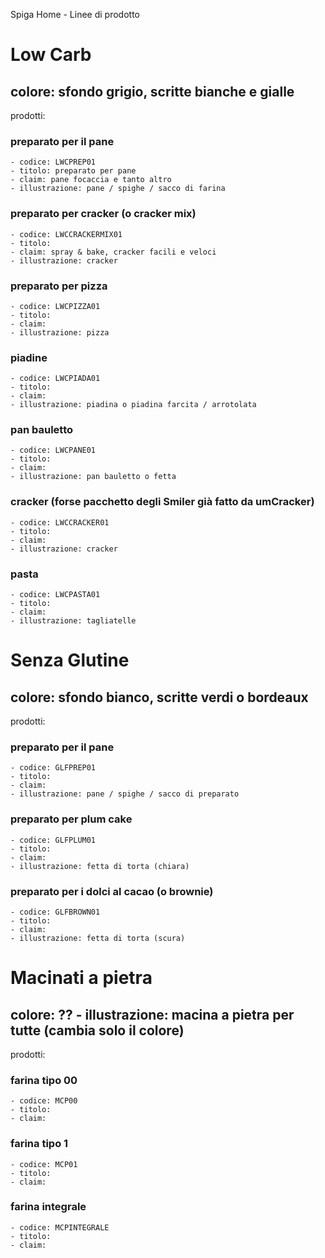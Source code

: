 

Spiga Home - Linee di prodotto 

# Low Carb 
## colore: sfondo grigio, scritte bianche e gialle
prodotti: 
### preparato per il pane 
	- codice: LWCPREP01
	- titolo: preparato per pane
	- claim: pane focaccia e tanto altro
	- illustrazione: pane / spighe / sacco di farina
### preparato per cracker (o cracker mix)
	- codice: LWCCRACKERMIX01
	- titolo: 
	- claim: spray & bake, cracker facili e veloci
	- illustrazione: cracker 
### preparato per pizza
	- codice: LWCPIZZA01
	- titolo: 
	- claim: 
	- illustrazione: pizza 
### piadine
	- codice: LWCPIADA01
	- titolo: 
	- claim: 
	- illustrazione: piadina o piadina farcita / arrotolata 
### pan bauletto
	- codice: LWCPANE01
	- titolo: 
	- claim: 
	- illustrazione: pan bauletto o fetta 
### cracker  (forse pacchetto degli Smiler già fatto da umCracker)
	- codice: LWCCRACKER01
	- titolo: 
	- claim: 
	- illustrazione: cracker
### pasta
	- codice: LWCPASTA01
	- titolo: 
	- claim: 
	- illustrazione: tagliatelle

# Senza Glutine
## colore: sfondo bianco, scritte verdi o bordeaux
prodotti:
### preparato per il pane
	- codice: GLFPREP01
	- titolo:
	- claim: 
	- illustrazione: pane / spighe / sacco di preparato
###  preparato per plum cake
	- codice: GLFPLUM01
	- titolo:
	- claim:  
	- illustrazione: fetta di torta (chiara)
###  preparato per i dolci al cacao (o brownie)
	- codice: GLFBROWN01
	- titolo:
	- claim: 
	- illustrazione: fetta di torta (scura)

# Macinati a pietra
## colore: ?? - illustrazione: macina a pietra per tutte (cambia solo il colore)
prodotti: 
###  farina tipo 00
	- codice: MCP00
	- titolo:
	- claim: 
###  farina tipo 1
	- codice: MCP01
	- titolo:
	- claim: 
###  farina integrale
	- codice: MCPINTEGRALE
	- titolo:
	- claim: 
